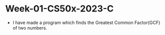 # Week-01-CS50x-2023-C

- I have made a program which finds the Greatest Common Factor(GCF) of two numbers.
